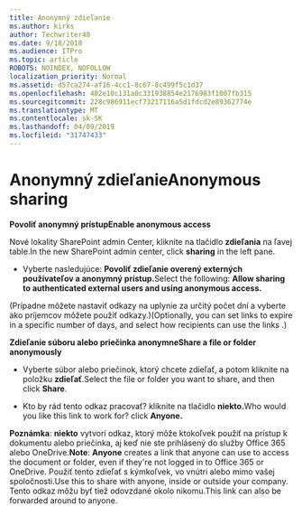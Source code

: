 ```yaml
---
title: Anonymný zdieľanie
ms.author: kirks
author: Techwriter40
ms.date: 9/18/2018
ms.audience: ITPro
ms.topic: article
ROBOTS: NOINDEX, NOFOLLOW
localization_priority: Normal
ms.assetid: d57ca274-af16-4cc1-8c67-8c499f5c1d37
ms.openlocfilehash: 402e10c131a0c331938854e2176983f1007fb315
ms.sourcegitcommit: 228c986911ecf73217116a5d1fdcd2e89362774e
ms.translationtype: MT
ms.contentlocale: sk-SK
ms.lasthandoff: 04/09/2019
ms.locfileid: "31747433"
---
```

# <a name="anonymous-sharing"></a><span data-ttu-id="aa07a-102">Anonymný zdieľanie</span><span class="sxs-lookup"><span data-stu-id="aa07a-102">Anonymous sharing</span></span>

 **<span data-ttu-id="aa07a-103">Povoliť anonymný prístup</span><span class="sxs-lookup"><span data-stu-id="aa07a-103">Enable anonymous access</span></span>**
  
<span data-ttu-id="aa07a-104">Nové lokality SharePoint admin Center, kliknite na tlačidlo **zdieľania** na ľavej table.</span><span class="sxs-lookup"><span data-stu-id="aa07a-104">In the new SharePoint admin center, click **sharing** in the left pane.</span></span> 
  
- <span data-ttu-id="aa07a-105">Vyberte nasledujúce: **Povoliť zdieľanie overený externých používateľov a anonymný prístup.**</span><span class="sxs-lookup"><span data-stu-id="aa07a-105">Select the following: **Allow sharing to authenticated external users and using anonymous access.**</span></span>
  
<span data-ttu-id="aa07a-106">(Prípadne môžete nastaviť odkazy na uplynie za určitý počet dní a vyberte ako príjemcov môžete použiť odkazy.)</span><span class="sxs-lookup"><span data-stu-id="aa07a-106">(Optionally, you can set links to expire in a specific number of days, and select how recipients can use the links .)</span></span>
    
 **<span data-ttu-id="aa07a-107">Zdieľanie súboru alebo priečinka anonymne</span><span class="sxs-lookup"><span data-stu-id="aa07a-107">Share a file or folder anonymously</span></span>**
  
- <span data-ttu-id="aa07a-108">Vyberte súbor alebo priečinok, ktorý chcete zdieľať, a potom kliknite na položku **zdieľať**.</span><span class="sxs-lookup"><span data-stu-id="aa07a-108">Select the file or folder you want to share, and then click **Share**.</span></span> 
    
- <span data-ttu-id="aa07a-109">Kto by rád tento odkaz pracovať? kliknite na tlačidlo **niekto.**</span><span class="sxs-lookup"><span data-stu-id="aa07a-109">Who would you like this link to work for? click **Anyone.**</span></span>
  
 <span data-ttu-id="aa07a-110">**Poznámka**: **niekto** vytvorí odkaz, ktorý môže ktokoľvek použiť na prístup k dokumentu alebo priečinka, aj keď nie ste prihlásený do služby Office 365 alebo OneDrive.</span><span class="sxs-lookup"><span data-stu-id="aa07a-110">**Note**: **Anyone** creates a link that anyone can use to access the document or folder, even if they're not logged in to Office 365 or OneDrive.</span></span> <span data-ttu-id="aa07a-111">Použiť tento zdieľať s kýmkoľvek, vo vnútri alebo mimo vašej spoločnosti.</span><span class="sxs-lookup"><span data-stu-id="aa07a-111">Use this to share with anyone, inside or outside your company.</span></span> <span data-ttu-id="aa07a-112">Tento odkaz môžu byť tiež odovzdané okolo nikomu.</span><span class="sxs-lookup"><span data-stu-id="aa07a-112">This link can also be forwarded around to anyone.</span></span> 
    

